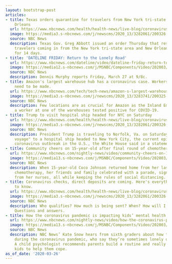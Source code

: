 ```yaml
---
layout: bootstrap-post
articles:
- title: Texas orders quarantine for travelers from New York tri-state area and New
    Orleans
  url: https://www.nbcnews.com/health/health-news/live-blog/coronavirus-updates-senate-white-house-reach-deal-2-trillion-stimulus-n1169196/ncrd1170001
  image: https://media3.s-nbcnews.com/j/newscms/2020_13/3282061/200326-coronavirus-live-blog-social-only_06072aceea04b82345ff54384b7b372a.nbcnews-fp-1200-630.jpg
  source: NBC News
  description: Texas Gov. Greg Abbott issued an order Thursday that restricted all
    travelers coming in from the New York tri-state area and New Orleans to quarantine
    for 14 days.
- title: 'DATELINE FRIDAY: Return to the Lonely Road'
  url: https://www.nbcnews.com/dateline/video/dateline-friday-return-to-the-lonely-road-81257029837
  image: https://media12.s-nbcnews.com/j/MSNBC/Components/Video/202003/Dana_Rosendale_Promo_Fri98c.nbcnews-fp-1200-630.jpg
  source: NBC News
  description: Dennis Murphy reports Friday, March 27 at 9/8c.
- title: Amazon's largest warehouse hub has a coronavirus case. Workers say changes
    need to be made.
  url: https://www.nbcnews.com/tech/tech-news/amazon-s-largest-warehouse-hub-has-coronavirus-case-workers-say-n1169946
  image: https://media3.s-nbcnews.com/j/newscms/2020_13/3283741/200325-amazon-warehouse-mn-1820_562f7bb6f6e49afe79383024e9d5181d.nbcnews-fp-1200-630.jpg
  source: NBC News
  description: Few locations are as crucial for Amazon as the Inland Empire, where
    a worker at one of the warehouses tested positive for COVID-19.
- title: Trump to visit hospital ship headed for NYC on Saturday
  url: https://www.nbcnews.com/health/health-news/live-blog/coronavirus-updates-senate-white-house-reach-deal-2-trillion-stimulus-n1169196/ncrd1169976
  image: https://media3.s-nbcnews.com/j/newscms/2020_13/3282061/200326-coronavirus-live-blog-social-only_06072aceea04b82345ff54384b7b372a.nbcnews-fp-1200-630.jpg
  source: NBC News
  description: President Trump is traveling to Norfolk, Va. on Saturday to "bid bon
    voyage" to a hospital ship headed to New York City, the current epicenter of the
    coronavirus outbreak in the U.S., the White House said in a statement Thursday.
- title: Community cheers on 15-year-old after final round of chemotherapy
  url: https://www.nbcnews.com/nightly-news/video/community-cheers-on-15-year-old-after-final-round-of-chemotherapy-81255493812
  image: https://media13.s-nbcnews.com/j/MSNBC/Components/Video/202003/nn_kti_chemo_parade_200326_1920x1080.nbcnews-fp-1200-630.jpg
  source: NBC News
  description: When 15-year-old Coco Johnson returned home from her last round of
    chemotherapy, her friends and family celebrated with a parade, signs and a serenade
    from her nurses, all while keeping the rules of social distancing.
- title: Coronavirus checks, direct deposits are coming. Here's everything you need
    to know.
  url: https://www.nbcnews.com/health/health-news/live-blog/coronavirus-updates-senate-white-house-reach-deal-2-trillion-stimulus-n1169196/ncrd1169971
  image: https://media3.s-nbcnews.com/j/newscms/2020_13/3282061/200326-coronavirus-live-blog-social-only_06072aceea04b82345ff54384b7b372a.nbcnews-fp-1200-630.jpg
  source: NBC News
  description: Who qualifies? How much is being sent? When? How will I get the money?
    Questions and answers.
- title: How the coronavirus pandemic is impacting kids’ mental health
  url: https://www.nbcnews.com/nightly-news/video/how-the-coronavirus-pandemic-is-impacting-kids-mental-health-81255493735
  image: https://media13.s-nbcnews.com/j/MSNBC/Components/Video/202003/nn_ksn_coronavirus_kids_mental_health_200326_1920x1080.nbcnews-fp-1200-630.jpg
  source: NBC News
  description: NBC News’ Kate Snow hears from sixth graders about how they’re feeling
    during the coronavirus pandemic, who say they’re sometimes lonely or confused.
    A child psychologist recommends parents build a routine and really listen to their
    kids to help them cope.
as_of_date: '2020-03-26'
---
```


